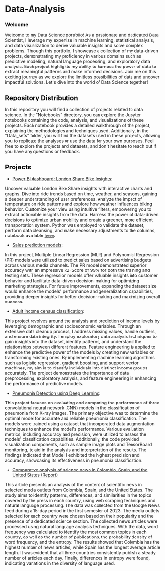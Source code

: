 # Data-Analysis
### <span style="color:black"> Welcome </span> 
Welcome to my Data Science portfolio! As a passionate and dedicated Data Scientist, I leverage my expertise in machine learning, statistical analysis, and data visualization to derive valuable insights and solve complex problems. Through this portfolio, I showcase a collection of my data-driven projects, demonstrating my proficiency in various domains such as predictive modeling, natural language processing, and exploratory data analysis. Each project highlights my ability to harness the power of data to extract meaningful patterns and make informed decisions. Join me on this exciting journey as we explore the limitless possibilities of data and uncover impactful solutions. Let's dive into the world of Data Science together!
## <span style="color:black"> Repository Distribution </span> 
In this repository you will find a collection of projects related to data science. In the "Notebooks" directory, you can explore the Jupyter notebooks containing the code, analysis, and visualizations of these projects. Each notebook provides a detailed walkthrough of the project, explaining the methodologies and techniques used. Additionally, in the "Data_sets" folder, you will find the datasets used in these projects, allowing you to replicate the analyses or use the data for your own purposes. Feel free to explore the projects and datasets, and don't hesitate to reach out if you have any questions or feedback.  


## <span style="color:black"> Projects </span> 

- [Power BI dashboard: London Share Bike Insights](https://app.powerbi.com/view?r=eyJrIjoiOTA1NzdkNDEtODI5MC00NmE2LTgwMjMtNDAwNDNiOTBlMTNmIiwidCI6IjU3N2ZjMWQ4LTA5MjItNDU4ZS04N2JmLWVjNGY0NTVlYjYwMCIsImMiOjR9&pageName=ReportSection): 

Uncover valuable London Bike Share insights with interactive charts and graphs. Dive into ride trends based on time, weather, and seasons, gaining a deeper understanding of user preferences. Analyze the impact of temperature on ride patterns and explore how weather influences biking behavior. Customize your view using intuitive filters, empowering you to extract actionable insights from the data. Harness the power of data-driven decisions to optimize urban mobility and create a greener, more efficient transportation system.
Python was employed to validate the dataset, perform data cleansing, and make necessary adjustments to the columns, notebook available [here](https://github.com/lpalfonsoa/Data-Analysis/blob/main/Notebooks/Bike.ipynb): 

- [Sales prediction models](https://github.com/lpalfonsoa/Data-Analysis/blob/main/Notebooks/Advertisement.ipynb): 

In this project, Multiple Linear Regression (MLR) and Polynomial Regression (PR) models were utilized to predict sales based on advertising budgets across various media channels. The PR model demonstrated superior accuracy with an impressive R2-Score of 99% for both the training and testing sets. These regression models offer valuable insights into customer behavior and facilitate data-driven decision-making for optimizing marketing strategies. For future improvements, expanding the dataset size would enhance the models' performance and generalization capabilities, providing deeper insights for better decision-making and maximizing overall success.
- [Adult income census classification](https://github.com/lpalfonsoa/Data-Analysis/blob/main/Notebooks/CensusIncome.ipynb): 

This project revolves around the analysis and prediction of income levels by leveraging demographic and socioeconomic variables. Through an extensive data cleanup process, I address missing values, handle outliers, and ensure data integrity. I employ exploratory data analysis techniques to gain insights into the dataset, identify patterns, and understand the relationships between different features. Feature engineering is applied to enhance the predictive power of the models by creating new variables or transforming existing ones. By implementing machine learning algorithms such as logistic regression, gradient boosting, and support vector machines, my aim is to classify individuals into distinct income groups accurately. The project demonstrates the importance of data preprocessing, exploratory analysis, and feature engineering in enhancing the performance of predictive models.

- [Pneumonia Detection using Deep Learning](https://github.com/lpalfonsoa/Data-Analysis/blob/main/Notebooks/Pneumonia-Classification.ipynb):

This project focuses on evaluating and comparing the performance of three convolutional neural network (CNN) models in the classification of pneumonia from X-ray images. The primary objective was to determine the optimal model for accurate and reliable pneumonia classification. The models were trained using a dataset that incorporated data augmentation techniques to enhance the model's performance. Various evaluation metrics, including accuracy and precision, were utilized to assess the models' classification capabilities. Additionally, the code provided visualization components, such as sample image plots and TensorBoard monitoring, to aid in the analysis and interpretation of the results. The findings indicated that Model 1 exhibited the highest precision and accuracy, showcasing its effectiveness in pneumonia classification.

- [Comparative analysis of science news in Colombia, Spain, and the United States (Report)](https://github.com/lpalfonsoa/Data-Analysis/blob/main/Notebooks/Comparative%20analysis%20in%20science%20news.pdf)

This article presents an analysis of the content of scientific news in selected media outlets from Colombia, Spain, and the United States. The study aims to identify patterns, differences, and similarities in the topics covered by the press in each country, using web scraping techniques and natural language processing. The data was collected from the Google News feed during a 15-day period in the first semester of 2023. The media outlets selected for each country were chosen based on their popularity and the presence of a dedicated science section. The collected news articles were processed using natural language analysis techniques. With the data, word frequency was calculated to identify the most common topics in each country, as well as the number of publications, the probability density of word frequency, and the entropy. The results showed that Colombia has the highest number of news articles, while Spain has the longest average article length. It was evident that all three countries consistently publish a steady number of articles each day. Finally, differences in entropy were found, indicating variations in the diversity of language used.